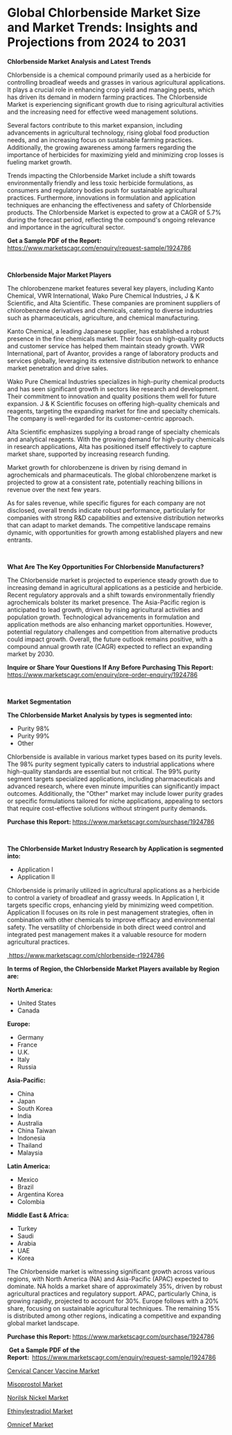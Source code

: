 <p><h1>Global Chlorbenside Market Size and Market Trends: Insights and Projections from 2024 to 2031</h1></p><p><strong>Chlorbenside Market Analysis and Latest Trends</strong></p>
<p><p>Chlorbenside is a chemical compound primarily used as a herbicide for controlling broadleaf weeds and grasses in various agricultural applications. It plays a crucial role in enhancing crop yield and managing pests, which has driven its demand in modern farming practices. The Chlorbenside Market is experiencing significant growth due to rising agricultural activities and the increasing need for effective weed management solutions. </p><p>Several factors contribute to this market expansion, including advancements in agricultural technology, rising global food production needs, and an increasing focus on sustainable farming practices. Additionally, the growing awareness among farmers regarding the importance of herbicides for maximizing yield and minimizing crop losses is fueling market growth. </p><p>Trends impacting the Chlorbenside Market include a shift towards environmentally friendly and less toxic herbicide formulations, as consumers and regulatory bodies push for sustainable agricultural practices. Furthermore, innovations in formulation and application techniques are enhancing the effectiveness and safety of Chlorbenside products. The Chlorbenside Market is expected to grow at a CAGR of 5.7% during the forecast period, reflecting the compound's ongoing relevance and importance in the agricultural sector.</p></p>
<p><strong>Get a Sample PDF of the Report:&nbsp;</strong> <a href="https://www.marketscagr.com/enquiry/request-sample/1924786?utm_campaign=1693&utm_medium=2&utm_source=Github&utm_content=ia&utm_term=24102024&utm_id=chlorbenside">https://www.marketscagr.com/enquiry/request-sample/1924786</a></p>
<p>&nbsp;</p>
<p><strong>Chlorbenside Major Market Players</strong></p>
<p><p>The chlorobenzene market features several key players, including Kanto Chemical, VWR International, Wako Pure Chemical Industries, J & K Scientific, and Alta Scientific. These companies are prominent suppliers of chlorobenzene derivatives and chemicals, catering to diverse industries such as pharmaceuticals, agriculture, and chemical manufacturing.</p><p>Kanto Chemical, a leading Japanese supplier, has established a robust presence in the fine chemicals market. Their focus on high-quality products and customer service has helped them maintain steady growth. VWR International, part of Avantor, provides a range of laboratory products and services globally, leveraging its extensive distribution network to enhance market penetration and drive sales.</p><p>Wako Pure Chemical Industries specializes in high-purity chemical products and has seen significant growth in sectors like research and development. Their commitment to innovation and quality positions them well for future expansion. J & K Scientific focuses on offering high-quality chemicals and reagents, targeting the expanding market for fine and specialty chemicals. The company is well-regarded for its customer-centric approach.</p><p>Alta Scientific emphasizes supplying a broad range of specialty chemicals and analytical reagents. With the growing demand for high-purity chemicals in research applications, Alta has positioned itself effectively to capture market share, supported by increasing research funding.</p><p>Market growth for chlorobenzene is driven by rising demand in agrochemicals and pharmaceuticals. The global chlorobenzene market is projected to grow at a consistent rate, potentially reaching billions in revenue over the next few years.</p><p>As for sales revenue, while specific figures for each company are not disclosed, overall trends indicate robust performance, particularly for companies with strong R&D capabilities and extensive distribution networks that can adapt to market demands. The competitive landscape remains dynamic, with opportunities for growth among established players and new entrants.</p></p>
<p>&nbsp;</p>
<p><strong>What Are The Key Opportunities For Chlorbenside Manufacturers?</strong></p>
<p><p>The Chlorbenside market is projected to experience steady growth due to increasing demand in agricultural applications as a pesticide and herbicide. Recent regulatory approvals and a shift towards environmentally friendly agrochemicals bolster its market presence. The Asia-Pacific region is anticipated to lead growth, driven by rising agricultural activities and population growth. Technological advancements in formulation and application methods are also enhancing market opportunities. However, potential regulatory challenges and competition from alternative products could impact growth. Overall, the future outlook remains positive, with a compound annual growth rate (CAGR) expected to reflect an expanding market by 2030.</p></p>
<p><strong>Inquire or Share Your Questions If Any Before Purchasing This Report:</strong> <a href="https://www.marketscagr.com/enquiry/pre-order-enquiry/1924786?utm_campaign=1693&utm_medium=2&utm_source=Github&utm_content=ia&utm_term=24102024&utm_id=chlorbenside">https://www.marketscagr.com/enquiry/pre-order-enquiry/1924786</a></p>
<p>&nbsp;</p>
<p><strong>Market Segmentation</strong></p>
<p><strong>The Chlorbenside Market Analysis by types is segmented into:</strong></p>
<p><ul><li>Purity 98%</li><li>Purity 99%</li><li>Other</li></ul></p>
<p><p>Chlorbenside is available in various market types based on its purity levels. The 98% purity segment typically caters to industrial applications where high-quality standards are essential but not critical. The 99% purity segment targets specialized applications, including pharmaceuticals and advanced research, where even minute impurities can significantly impact outcomes. Additionally, the "Other" market may include lower purity grades or specific formulations tailored for niche applications, appealing to sectors that require cost-effective solutions without stringent purity demands.</p></p>
<p><strong>Purchase this Report:&nbsp;</strong><a href="https://www.marketscagr.com/purchase/1924786?utm_campaign=1693&utm_medium=2&utm_source=Github&utm_content=ia&utm_term=24102024&utm_id=chlorbenside">https://www.marketscagr.com/purchase/1924786</a></p>
<p>&nbsp;</p>
<p><strong>The Chlorbenside Market Industry Research by Application is segmented into:</strong></p>
<p><ul><li>Application I</li><li>Application II</li></ul></p>
<p><p>Chlorbenside is primarily utilized in agricultural applications as a herbicide to control a variety of broadleaf and grassy weeds. In Application I, it targets specific crops, enhancing yield by minimizing weed competition. Application II focuses on its role in pest management strategies, often in combination with other chemicals to improve efficacy and environmental safety. The versatility of chlorbenside in both direct weed control and integrated pest management makes it a valuable resource for modern agricultural practices.</p></p>
<p><a href="https://www.marketscagr.com/chlorbenside-r1924786?utm_campaign=1693&utm_medium=2&utm_source=Github&utm_content=ia&utm_term=24102024&utm_id=chlorbenside">&nbsp;https://www.marketscagr.com/chlorbenside-r1924786</a></p>
<p><strong>In terms of Region, the Chlorbenside Market Players available by Region are:</strong></p>
<p>
    <p> <strong> North America: </strong>
        <ul>
            <li>United States</li>
            <li>Canada</li>
        </ul>
        </p> 
    <p> <strong> Europe: </strong>
        <ul>
            <li>Germany</li>
            <li>France</li>
            <li>U.K.</li>
            <li>Italy</li>
            <li>Russia</li>
        </ul>
        </p> 
    <p> <strong> Asia-Pacific: </strong>
        <ul>
            <li>China</li>
            <li>Japan</li>
            <li>South Korea</li>
            <li>India</li>
            <li>Australia</li>
            <li>China Taiwan</li>
            <li>Indonesia</li>
            <li>Thailand</li>
            <li>Malaysia</li>
        </ul>
        </p> 
    <p> <strong> Latin America: </strong>
        <ul>
            <li>Mexico</li>
            <li>Brazil</li>
            <li>Argentina Korea</li>
            <li>Colombia</li>
        </ul>
        </p> 
    <p> <strong> Middle East & Africa: </strong>
        <ul>
            <li>Turkey</li>
            <li>Saudi</li>
            <li>Arabia</li>
            <li>UAE</li>
            <li>Korea</li>
        </ul>
    </p>
    </p>
<p><p>The Chlorbenside market is witnessing significant growth across various regions, with North America (NA) and Asia-Pacific (APAC) expected to dominate. NA holds a market share of approximately 35%, driven by robust agricultural practices and regulatory support. APAC, particularly China, is growing rapidly, projected to account for 30%. Europe follows with a 20% share, focusing on sustainable agricultural techniques. The remaining 15% is distributed among other regions, indicating a competitive and expanding global market landscape.</p></p>
<p><strong>Purchase this Report: </strong><a href="https://www.marketscagr.com/purchase/1924786?utm_campaign=1693&utm_medium=2&utm_source=Github&utm_content=ia&utm_term=24102024&utm_id=chlorbenside">https://www.marketscagr.com/purchase/1924786</a></p>
<p>&nbsp;<strong>Get a Sample PDF of the Report:&nbsp;&nbsp;</strong><a href="https://www.marketscagr.com/enquiry/request-sample/1924786?utm_campaign=1693&utm_medium=2&utm_source=Github&utm_content=ia&utm_term=24102024&utm_id=chlorbenside">https://www.marketscagr.com/enquiry/request-sample/1924786</a></p>
<p><strong></strong></p>
<p><p><a href="https://www.linkedin.com/pulse/strategic-forecast-cervical-cancer-vaccine-market-growth-p9soe?utm_campaign=1693&utm_medium=2&utm_source=Github&utm_content=ia&utm_term=24102024&utm_id=chlorbenside">Cervical Cancer Vaccine Market</a></p><p><a href="https://www.linkedin.com/pulse/key-drivers-misoprostol-market-trends-future-outlook-2024-2031-fbjce?utm_campaign=1693&utm_medium=2&utm_source=Github&utm_content=ia&utm_term=24102024&utm_id=chlorbenside">Misoprostol Market</a></p><p><a href="https://github.com/santosh758595/Market-Research-Report-List-6/blob/main/norilsk-nickel-market.md?utm_campaign=1693&utm_medium=2&utm_source=Github&utm_content=ia&utm_term=24102024&utm_id=chlorbenside">Norilsk Nickel Market</a></p><p><a href="https://www.linkedin.com/pulse/global-ethinylestradiol-market-pulse-trends-growth-analysis-ztsye?utm_campaign=1693&utm_medium=2&utm_source=Github&utm_content=ia&utm_term=24102024&utm_id=chlorbenside">Ethinylestradiol Market</a></p><p><a href="https://www.linkedin.com/pulse/global-omnicef-market-product-types-applications-regional-analysis-4alee?utm_campaign=1693&utm_medium=2&utm_source=Github&utm_content=ia&utm_term=24102024&utm_id=chlorbenside">Omnicef Market</a></p></p>